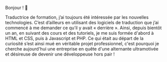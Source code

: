 Bonjour ! 👋

Traductrice de formation, j’ai toujours été intéressée par les nouvelles technologies. C’est d’ailleurs en utilisant des logiciels de traduction que j’ai commencé à me demander ce qu’il y avait « derrière ». Ainsi, depuis bientôt un an, en suivant des cours et des tutoriels, je me suis formée d'abord à HTML et CSS, puis à Javascript et PHP. Ce qui était au départ de la curiosité s’est ainsi mué en véritable projet professionnel, c'est pourquoi je cherche aujourd'hui une entreprise en quête d'une alternante ultramotivée et désireuse de devenir une développeuse hors pair !

